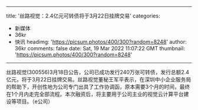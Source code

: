 
---
title: '丝路视觉：2.4亿元可转债将于3月22日挂牌交易'
categories: 
 - 新媒体
 - 36kr
 - 快讯
headimg: 'https://picsum.photos/400/300?random=8248'
author: 36kr
comments: false
date: Sat, 19 Mar 2022 11:07:22 GMT
thumbnail: 'https://picsum.photos/400/300?random=8248'
---

<div>   
丝路视觉(300556)3月18日公告，公司已成功发行240万张可转债，发行总额2.4亿元，将于3月22日挂牌交易。丝路视觉董秘王军平表示，在深圳中小企业服务局的帮助下，开创性地为公司专门出具了工作协调函，原本需要3个月的时间，最终在1个月内走完全部流程。本次融资后，将主要用于公司主业的视觉云计算平台建设等项目。（e公司）  
</div>
            